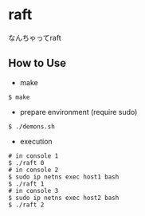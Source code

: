 # raft
なんちゃってraft

## How to Use
- make
```
$ make
```

- prepare environment (require sudo)
```
$ ./demons.sh
```

- execution
```
# in console 1
$ ./raft 0
# in console 2
$ sudo ip netns exec host1 bash
$ ./raft 1
# in console 3
$ sudo ip netns exec host2 bash
$ ./raft 2
```
